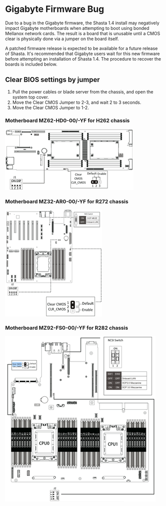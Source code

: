 # Gigabyte Firmware Bug

Due to a bug in the Gigabyte firmware, the Shasta 1.4 install may negatively impact Gigabyte motherboards when attempting to boot using bonded Mellanox network cards.  The result is a board that is unusable until a CMOS clear is physically done via a jumper on the board itself.

A patched firmware release is expected to be available for a future release of Shasta.  It's recommended that Gigabyte users wait for this new firmware before attempting an installation of Shasta 1.4.  The procedure to recover the boards is included below.

## Clear BIOS settings by jumper

1. Pull the power cables or blade server from the chassis, and open the system top cover.
2. Move the Clear CMOS Jumper to 2-3, and wait 2 to 3 seconds.
3. Move the Clear CMOS Jumper to 1-2.

### Motherboard MZ62-HD0-00/-YF for H262 chassis
![mz62-hd0-00/-yf for h262](../img/cmos1.png)

### Motherboard MZ32-AR0-00/-YF for R272 chassis
![mz32-ar0-00/-yf for r272](../img/cmos2.png)

### Motherboard MZ92-FS0-00/-YF for R282 chassis
![mz92-fs0-00/-yf for r282](../img/cmos3.png)
